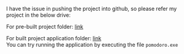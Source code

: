 I have the issue in pushing the project into github, so please refer my project in the below drive:

For pre-built project folder: [link](https://1drv.ms/u/s!AncqIKOijUe4lifQIQXrJShgqfLV?e=TV9x8a)

For built project application folder: [link](https://1drv.ms/u/s!AncqIKOijUe4kk5AxlXJy57aSKtg?e=ti0abS)
<br>
You can try running the application by executing the file `pomodoro.exe`


